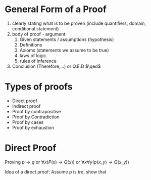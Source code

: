 # General Form of a Proof

1) clearly stating what is to be proven (include quantifiers, domain, conditional statement)
2) body of proof - argument
	1) Given statements / assumptions (hypothesis)
	2) Definitions
	3) Axioms (statements we assume to be true)
	4) laws of logic
	5) rules of inference
3) Conclusion (Therefore,...) or Q.E.D $\qed$ 

# Types of proofs
- Direct proof
- Indirect proof
- Proof by contrapositive
- Proof by Contradiction
- Proof by cases
- Proof by exhaustion

# Direct Proof
Proving $p \to q$ or $\forall x (P(x) \to Q(x))$ or $\forall x \forall y (p(x,y) \to Q(x,y))$

Idea of a direct proof: Assume p is tre, show that 